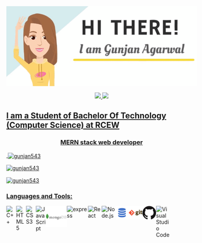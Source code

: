 <img src="https://github.com/gunjan543/gunjan543/blob/main/ezgif.com-gif-maker.gif">
<br>
<p align="center">
<a href="https://www.linkedin.com/in/gunjan-agarwal-7b0109168/"><img src="https://img.shields.io/badge/Gunjan-Linkedin-blue?style=for-the-badge&logo=appveyor" />
<a href="https://gunjan543.github.io/Portfolio/"><img src="https://img.shields.io/badge/Gunjan-Website-red?style=for-the-badge&logo=appveyor" />
</p>
 
##  I am a Student of Bachelor Of Technology (Computer Science) at RCEW
<h3 align="center">MERN stack web developer</h3>
<p>&nbsp;<img align="center" src="https://github-readme-stats.vercel.app/api?username=gunjan543&show_icons=true&locale=en" alt="gunjan543" /></p>
<p><img align="center" src="https://github-readme-streak-stats.herokuapp.com/?user=gunjan543&" alt="gunjan543" /></p>
<p><img align="center" src="https://github-readme-stats.vercel.app/api/top-langs?username=gunjan543&show_icons=true&locale=en&layout=compact" alt="gunjan543" /></p>

### Languages and Tools:

<img align="left" alt="C++" width="26px" src="https://seeklogo.com/images/C/c-logo-43CE78FF9C-seeklogo.com.png" />

<img align="left" alt="HTML5" width="26px" src="https://github.com/mohitjaisal/ImageStore/blob/master/RawImages/html.png" />
<img align="left" alt="CSS3" width="26px" src="https://github.com/mohitjaisal/ImageStore/blob/master/RawImages/css.png" />
<img align="left" alt="JavaScript" width="26px" src="https://github.com/mohitjaisal/ImageStore/blob/master/RawImages/javascript.png" />
<img align="left" alt="MongoDB" width="56px" src="https://raw.githubusercontent.com/github/explore/80688e429a7d4ef2fca1e82350fe8e3517d3494d/topics/mongodb/mongodb.png" />
<img align="left" alt="express" width="56px" src="https://www.vectorlogo.zone/logos/expressjs/expressjs-ar21.svg" />
<img align="left" alt="React" width="36px" src="https://github.com/mohitjaisal/ImageStore/blob/master/RawImages/react.png" />
<img align="left" alt="Node.js" width="36px" src="https://www.vectorlogo.zone/logos/nodejs/nodejs-ar21.svg" />
<img align="left" alt="SQL" width="36px" src="https://raw.githubusercontent.com/github/explore/80688e429a7d4ef2fca1e82350fe8e3517d3494d/topics/sql/sql.png" />
<img align="left" alt="Git" width="36px" src="https://raw.githubusercontent.com/github/explore/80688e429a7d4ef2fca1e82350fe8e3517d3494d/topics/git/git.png" />
<img align="left" alt="GitHub" width="36px" src="https://raw.githubusercontent.com/github/explore/78df643247d429f6cc873026c0622819ad797942/topics/github/github.png" />
<img align="left" alt="Visual Studio Code" width="36px" src="https://github.com/mohitjaisal/ImageStore/blob/master/RawImages/visual-studio-code.png" />
<br />
<br />
